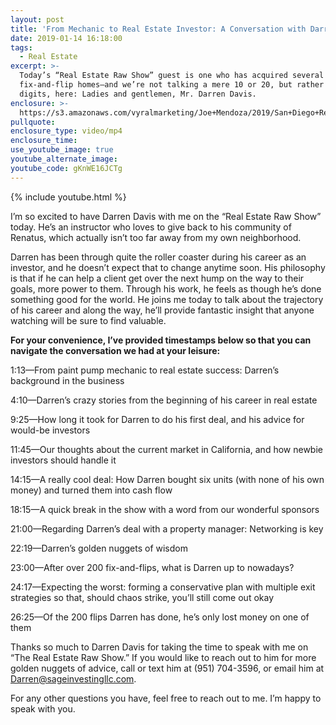 ```yaml
---
layout: post
title: 'From Mechanic to Real Estate Investor: A Conversation with Darren Davis'
date: 2019-01-14 16:18:00
tags:
  - Real Estate
excerpt: >-
  Today’s “Real Estate Raw Show” guest is one who has acquired several
  fix-and-flip homes—and we’re not talking a mere 10 or 20, but rather triple
  digits, here: Ladies and gentlemen, Mr. Darren Davis.
enclosure: >-
  https://s3.amazonaws.com/vyralmarketing/Joe+Mendoza/2019/San+Diego+Real+Estate-+Darren+Davis.mp4
pullquote:
enclosure_type: video/mp4
enclosure_time:
use_youtube_image: true
youtube_alternate_image:
youtube_code: gKnWE16JCTg
---
```


{% include youtube.html %}

I’m so excited to have Darren Davis with me on the “Real Estate Raw Show” today. He’s an instructor who loves to give back to his community of Renatus, which actually isn’t too far away from my own neighborhood.

Darren has been through quite the roller coaster during his career as an investor, and he doesn’t expect that to change anytime soon. His philosophy is that if he can help a client get over the next hump on the way to their goals, more power to them. Through his work, he feels as though he’s done something good for the world. He joins me today to talk about the trajectory of his career and along the way, he’ll provide fantastic insight that anyone watching will be sure to find valuable.

**For your convenience, I’ve provided timestamps below so that you can navigate the conversation we had at your leisure:**

1:13—From paint pump mechanic to real estate success: Darren’s background in the business

4:10—Darren’s crazy stories from the beginning of his career in real estate

9:25—How long it took for Darren to do his first deal, and his advice for would-be investors

11:45—Our thoughts about the current market in California, and how newbie investors should handle it

14:15—A really cool deal: How Darren bought six units (with none of his own money) and turned them into cash flow

18:15—A quick break in the show with a word from our wonderful sponsors

21:00—Regarding Darren’s deal with a property manager: Networking is key

22:19—Darren’s golden nuggets of wisdom

23:00—After over 200 fix-and-flips, what is Darren up to nowadays?

24:17—Expecting the worst: forming a conservative plan with multiple exit strategies so that, should chaos strike, you’ll still come out okay

26:25—Of the 200 flips Darren has done, he’s only lost money on one of them

Thanks so much to Darren Davis for taking the time to speak with me on “The Real Estate Raw Show.” If you would like to reach out to him for more golden nuggets of advice, call or text him at (951) 704-3596, or email him at [Darren@sageinvestingllc.com](mailto:Darren@sageinvestingllc.com).

For any other questions you have, feel free to reach out to me. I’m happy to speak with you.